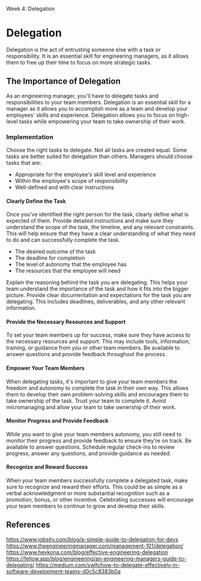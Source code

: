 Week 4: Delegation

# Delegation

Delegation is the act of entrusting someone else with a task or responsibility. It is an essential skill for engineering managers, as it allows them to free up their time to focus on more strategic tasks.

## The Importance of Delegation

As an engineering manager, you'll have to delegate tasks and responsibilities to your team members. Delegation is an essential skill for a manager as it allows you to accomplish more as a team and develop your employees' skills and experience.  Delegation allows you to focus on high-level tasks while empowering your team to take ownership of their work.

### Implementation

Choose the right tasks to delegate. Not all tasks are created equal. Some tasks are better suited for delegation than others. Managers should choose tasks that are:
* Appropriate for the employee's skill level and experience
* Within the employee's scope of responsibility
* Well-defined and with clear instructions

#### Clearly Define the Task

Once you've identified the right person for the task, clearly define what is expected of them. Provide detailed instructions and make sure they understand the scope of the task, the timeline, and any relevant constraints. This will help ensure that they have a clear understanding of what they need to do and can successfully complete the task.
* The desired outcome of the task
* The deadline for completion
* The level of autonomy that the employee has
* The resources that the employee will need

Explain the reasoning behind the task you are delegating. This helps your team understand the importance of the task and how it fits into the bigger picture.  Provide clear documentation and expectations for the task you are delegating. This includes deadlines, deliverables, and any other relevant information.

#### Provide the Necessary Resources and Support

To set your team members up for success, make sure they have access to the necessary resources and support. This may include tools, information, training, or guidance from you or other team members. Be available to answer questions and provide feedback throughout the process.

#### Empower Your Team Members

When delegating tasks, it's important to give your team members the freedom and autonomy to complete the task in their own way. This allows them to develop their own problem-solving skills and encourages them to take ownership of the task.  Trust your team to complete it. Avoid micromanaging and allow your team to take ownership of their work.

#### Monitor Progress and Provide Feedback

While you want to give your team members autonomy, you still need to monitor their progress and provide feedback to ensure they're on track. Be available to answer questions.  Schedule regular check-ins to review progress, answer any questions, and provide guidance as needed.

#### Recognize and Reward Success

When your team members successfully complete a delegated task, make sure to recognize and reward their efforts. This could be as simple as a verbal acknowledgment or more substantial recognition such as a promotion, bonus, or other incentive. Celebrating successes will encourage your team members to continue to grow and develop their skills.

## References

https://www.jobsity.com/blog/a-simple-guide-to-delegation-for-devs
https://www.theengineeringmanager.com/management-101/delegation/
https://www.heykona.com/blog/effective-engineering-delegation
https://fellow.app/blog/engineering/an-engineering-managers-guide-to-delegating/
https://medium.com/swlh/how-to-delegate-effectively-in-software-development-teams-d0c5c8383b0a